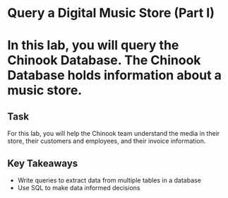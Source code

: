 # Query a Digital Music Store (Part I)

# In this lab, you will query the Chinook Database. The Chinook Database holds information about a music store.

## Task

For this lab, you will help the Chinook team understand the media in their store, their customers and employees, and their invoice information.

## Key Takeaways

- Write queries to extract data from multiple tables in a database
- Use SQL to make data informed decisions
